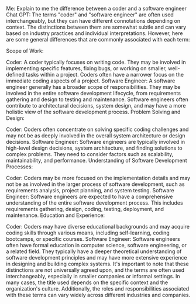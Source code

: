 Me: Explain to me the difference between a coder and a software engineer
Chat GPT: The terms "coder" and "software engineer" are often used interchangeably, but they can have different connotations depending on context. The distinctions between them are somewhat subtle and can vary based on industry practices and individual interpretations. However, here are some general differences that are commonly associated with each term:

Scope of Work:

Coder: A coder typically focuses on writing code. They may be involved in implementing specific features, fixing bugs, or working on smaller, well-defined tasks within a project. Coders often have a narrower focus on the immediate coding aspects of a project.
Software Engineer: A software engineer generally has a broader scope of responsibilities. They may be involved in the entire software development lifecycle, from requirements gathering and design to testing and maintenance. Software engineers often contribute to architectural decisions, system design, and may have a more holistic view of the software development process.
Problem Solving and Design:

Coder: Coders often concentrate on solving specific coding challenges and may not be as deeply involved in the overall system architecture or design decisions.
Software Engineer: Software engineers are typically involved in high-level design decisions, system architecture, and finding solutions to complex problems. They need to consider factors such as scalability, maintainability, and performance.
Understanding of Software Development Processes:

Coder: Coders may be more focused on the implementation details and may not be as involved in the larger process of software development, such as requirements analysis, project planning, and system testing.
Software Engineer: Software engineers are expected to have a comprehensive understanding of the entire software development process. This includes requirements gathering, design, coding, testing, deployment, and maintenance.
Education and Experience:

Coder: Coders may have diverse educational backgrounds and may acquire coding skills through various means, including self-learning, coding bootcamps, or specific courses.
Software Engineer: Software engineers often have formal education in computer science, software engineering, or a related field. They typically have a deeper theoretical understanding of software development principles and may have more extensive experience in designing and building complex systems.
It's important to note that these distinctions are not universally agreed upon, and the terms are often used interchangeably, especially in smaller companies or informal settings. In many cases, the title used depends on the specific context and the organization's culture. Additionally, the roles and responsibilities associated with these terms can vary widely across different industries and companies.




